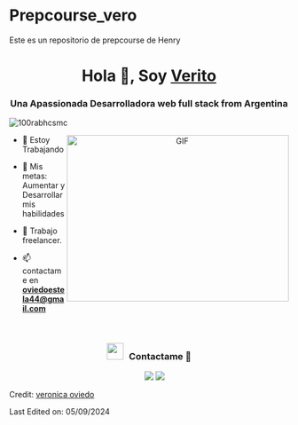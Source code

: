# Prepcourse_vero
Este es un repositorio de prepcourse de Henry
<h1 align="center">Hola 👋, Soy <a href="https://github.com/E-V-oviedo" target="blank">
Verito</a></h1>
<h3 align="center"> Una Apassionada Desarrolladora web full stack from Argentina</h3>

<p align="left"> <img src="https://komarev.com/ghpvc/?username=100rabhcsmc&label=Profile%20views&color=0e75b6&style=flat" alt="100rabhcsmc" /> </p>

<a target="_blank" align="center">
  <img align="right" top="500" height="300" width="400" alt="GIF" src="https://media.giphy.com/media/SWoSkN6DxTszqIKEqv/giphy.gif">
</a>

- 🔭 Estoy Trabajando  <a href="mi vida"></a>

- 🌱 Mis metas: Aumentar y Desarrollar mis habilidades

- 🤝 Trabajo freelancer.

- 📫 contactame en **oviedoestela44@gmail.com**
<br/>
<h3 align="center" > <img src="https://media.giphy.com/media/iY8CRBdQXODJSCERIr/giphy.gif" width="30" height="30" style="margin-right: 10px;">Contactame 🤝 </h3>

<p align="center">

 <div align="center"  class="icons-social" style="margin-left: 10px;">
        <a style="margin-left: 10px;" target="_blank" https://github.com/E-V-oviedo">
		<img src="https://img.icons8.com/doodle/40/000000/github--v1.png"></a>
	  <href="https://instagram.com/verito_mdp82">
			<img src="https://img.icons8.com/doodle/40/000000/instagram-new--v2.png"></a>		
      </div>

</p>

Credit: [veronica oviedo]( https://github.com/E-V-oviedo)

Last Edited on: 05/09/2024
